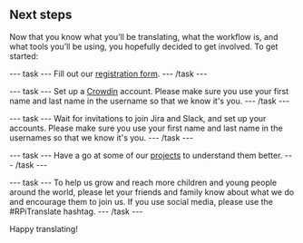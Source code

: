 
## Next steps

Now that you know what you’ll be translating, what the workflow is, and what tools you’ll be using, you hopefully decided to get involved. To get started:

--- task ---
Fill out our [registration form](https://form.raspberrypi.org/4779300).
--- /task ---

--- task ---
Set up a [Crowdin](https://crowdin.com/join) account. Please make sure you use your first name and last name in the username so that we know it's you. 
--- /task ---

--- task ---
Wait for invitations to join Jira and Slack, and set up your accounts. Please make sure you use your first name and last name in the usernames so that we know it's you. 
--- /task ---

--- task ---
Have a go at some of our [projects](https://projects.raspberrypi.org) to understand them better.
--- /task ---

--- task ---
To help us grow and reach more children and young people around the world, please let your friends and family know about what we do and encourage them to join us. If you use social media, please use the #RPiTranslate hashtag.
--- /task ---

Happy translating!
